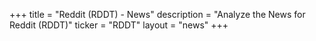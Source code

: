 +++
title = "Reddit (RDDT) - News"
description = "Analyze the News for Reddit (RDDT)"
ticker = "RDDT"
layout = "news"
+++

